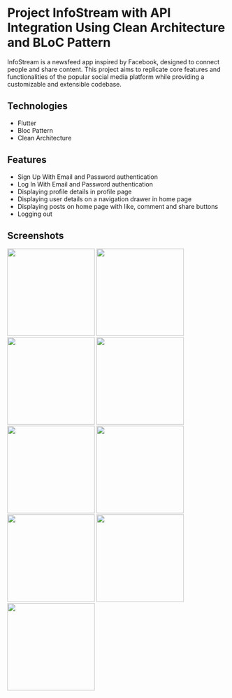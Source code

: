 # Project InfoStream with API Integration Using Clean Architecture and BLoC Pattern 

InfoStream is a newsfeed app inspired by Facebook, designed to connect people and share content. This project aims to replicate core features and functionalities of the popular social media platform while providing a customizable and extensible codebase.

## Technologies

- Flutter
- Bloc Pattern
- Clean Architecture


## Features

- Sign Up With Email and Password authentication
- Log In With Email and Password authentication
- Displaying profile details in profile page
- Displaying user details on a navigation drawer in home page
- Displaying posts on home page with like, comment and share buttons
- Logging out

## Screenshots

<span>
  <img width="200" src="https://github.com/emamhasan19/Project-InfoStream/assets/70104850/5b0ce4b6-a097-43e9-bcd7-5cca3e360e6e">
  <img width="200" src="https://github.com/emamhasan19/Project-InfoStream/assets/70104850/7a281676-f1c2-4337-a10a-e2dd466b894f">
  <img width="200" src="https://github.com/emamhasan19/Project-InfoStream/assets/70104850/9f618856-0887-4c75-90c2-a4ea4000809d">
  <img width="200" src="https://github.com/emamhasan19/Project-InfoStream/assets/70104850/ca26c4ba-6cef-4e91-892d-9fed0e02c512">
  <img width="200" src="https://github.com/emamhasan19/Project-InfoStream/assets/70104850/32dfefa4-3755-40ca-99e8-66c6fec2c98e">
  <img width="200" src="https://github.com/emamhasan19/Project-InfoStream/assets/70104850/150a1f7b-caab-4d90-af18-b8ed82124d8d">
  <img width="200" src="https://github.com/emamhasan19/Project-InfoStream/assets/70104850/612f3841-d989-4dce-95af-5087ed5f58f3">
  <img width="200" src="https://github.com/emamhasan19/Project-InfoStream/assets/70104850/30ababd5-6156-4131-8287-64619bed1802">
  <img width="200" src="https://github.com/emamhasan19/Project-InfoStream/assets/70104850/e0fcc804-6816-4c21-b015-156ed6dcf20c">
</span>
